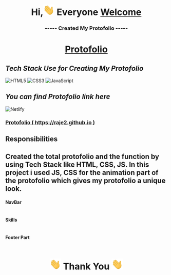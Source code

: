 
<h1 align="center"> Hi,<img style="width: 35px;" src="https://raw.githubusercontent.com/ABSphreak/ABSphreak/master/gifs/Hi.gif" alt=""> Everyone <a href="https://raje2.github.io" target="_blank"> Welcome </a></h1>
<h3 align="center" >-----  Created My Protofolio  -----</h3>
<h1 align="center"><a href="https://raje2.github.io" target="_blank">Protofolio</a></h1>

<h2 align="left"><i>Tech Stack Use for Creating My Protofolio</i></h2>
<div align="left">
<img alt="HTML5" src="https://img.shields.io/badge/html5-%23E34F26.svg?style=for-the-badge&logo=html5&logoColor=white"/>
<img alt="CSS3" src="https://img.shields.io/badge/css3-%231572B6.svg?style=for-the-badge&logo=css3&logoColor=white"/> 
<img alt="JavaScript" src="https://img.shields.io/badge/javascript-%23323330.svg?style=for-the-badge&logo=javascript&logoColor=%23F7DF1E"/>
</div>

<h2 align="left"><i>You can find Protofolio link here</i></h2>
  <img alt="Netlify" src="https://img.shields.io/badge/Netlify-00C7B7?style=for-the-badge&logo=netlify&logoColor=white"/>
<h3 align="left"><a href="https://raje2.github.io" target="_blank"> Protofolio ( https://raje2.github.io )</a></h3>

<h2>Responsibilities<h2>
<p>Created the total protofolio and the function by using Tech Stack like HTML, CSS, JS. In this project i used JS, CSS for the animation part of the protofolio which gives my protofolio a unique look.</p>
<h4> NavBar </h4>
 <div style="display: grid; grid-template-columns: repeat(2,1fr); gap:20px" >

  <img style="width: 100%;" src="https://miro.medium.com/max/720/1*VUD2A57Ote8rfy_d8KyVRw.png" alt="">
  
 </div>

<h4> Skills </h4>
 <div style="display: grid; grid-template-columns: repeat(2,1fr); gap:20px" >

  <img style="width: 100%;" src="https://miro.medium.com/max/720/1*RXyS6UCeGv7i5Hj-NEUIyA.png" alt="">
  
 </div>
 
 <h4> Footer Part </h4>
 <div style="display: grid; grid-template-columns: repeat(2,1fr); gap:20px" >

  <img style="width: 100%;" src="https://miro.medium.com/max/720/1*NCm8NrLwFgigxwYpN1sETg.png" alt="">
  <img style="width: 100%;" src="https://miro.medium.com/max/720/1*saxUe7mImb1vBxHGRGIybw.png" alt="">
 </div>

<h1 align="center"> <img style="width: 35px;" src="https://raw.githubusercontent.com/ABSphreak/ABSphreak/master/gifs/Hi.gif" alt=""> Thank You <img style="width: 35px;" src="https://raw.githubusercontent.com/ABSphreak/ABSphreak/master/gifs/Hi.gif" alt=""> <a href="https://reliable-llama-c038f5.netlify.app/" target="_blank"> </a></h1>
